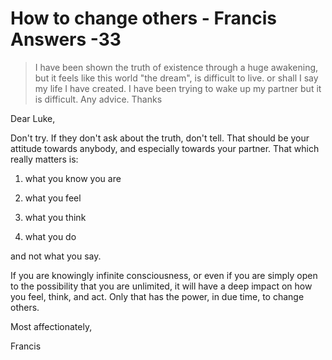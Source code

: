 # How to change others - Francis Answers -33

>I have been shown the truth of existence through a huge awakening, but it feels like this world "the dream", is difficult to live. or shall I say my life I have created. I have been trying to wake up my partner but it is difficult. Any advice. Thanks

Dear Luke,

Don't try. If they don't ask about the truth, don't tell. That should be your attitude towards anybody, and especially towards your partner. That which really matters is:

1. what you know you are

2. what you feel

3. what you think

4. what you do

and not what you say.

If you are knowingly infinite consciousness, or even if you are simply open to the possibility that you are unlimited, it will have a deep impact on how you feel, think, and act. Only that has the power, in due time, to change others.

Most affectionately,

Francis